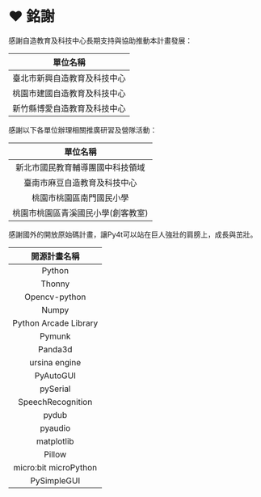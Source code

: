 # ❤️ 銘謝

感謝自造教育及科技中心長期支持與協助推動本計畫發展：

|       單位名稱            | 
| :-----------:                    | 
| 臺北市新興自造教育及科技中心       |
| 桃園市建國自造教育及科技中心       |
| 新竹縣博愛自造教育及科技中心       |




感謝以下各單位辦理相關推廣研習及營隊活動：

|       單位名稱            | 
| :-----------:                    | 
| 新北市國民教育輔導團國中科技領域    |
| 臺南市麻豆自造教育及科技中心 |
| 桃園市桃園區南門國民小學                |
| 桃園市桃園區青溪國民小學(創客教室)      |


感謝國外的開放原始碼計畫，讓Py4t可以站在巨人強壯的肩膀上，成長與茁壯。

|       開源計畫名稱       |
| :-----------:                    | 
| Python       |
| Thonny       |
| Opencv-python   |
| Numpy |
| Python Arcade Library |
| Pymunk |
| Panda3d |
| ursina engine |
| PyAutoGUI |
| pySerial |
| SpeechRecognition |
| pydub |
| pyaudio |
| matplotlib |
| Pillow |
| micro:bit microPython |
| PySimpleGUI |





